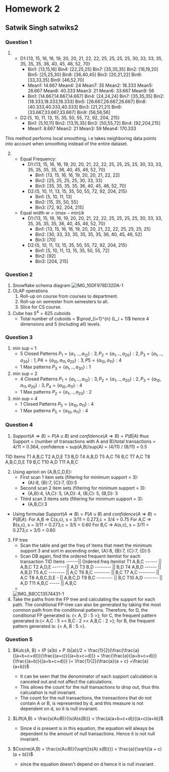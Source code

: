 # Homework 2

## Satwik Singh satwiks2

### Question 1

1. -  D1:{13, 15, 16, 16, 19, 20, 20, 21, 22, 22, 25, 25, 25, 25, 30, 33, 33, 35, 35, 35, 35, 36, 40, 45, 46, 52, 70}
      - Bin1: [13,15,16] Bin4: [22,25,25] Bin7: [35,35,35]
        Bin2: [16,19,20] Bin5: [25,25,30] Bin8: [36,40,45]
        Bin3: [20,21,22] Bin6: [33,33,35] Bin9: [46,52,70]
      - Mean1: 14.667  Mean4: 24     Mean7: 35
        Mean2: 18.333  Mean5: 26.667 Mean8: 40.333
        Mean3: 21      Mean6: 33.667 Mean9: 56
      - Bin1: [14.667,14.667,14.667] Bin4: [24,24,24] Bin7: [35,35,35]
        Bin2: [18.333,18.333,18.333] Bin5: [26.667,26.667,26.667] Bin8: [40.333,40.333,40.333]
        Bin3: [21,21,21] Bin6: [33.667,33.667,33.667] Bin9: [56,56,56]
    - D2:{5, 10, 11, 13, 15, 35, 50, 55, 72, 92, 204, 215}
       - Bin1: [5,10,11] Bin2: [13,15,35] Bin3: [50,55,72] Bin4: [92,204,215]
       - Mean1: 8.667    Mean2: 21        Mean3: 59        Mean4: 170.333

This method performs local smoothing, i.e takes neighboring data points into account when smoothing instead of the entire dataset.  

2. - Equal Frequency:
     - D1:{13, 15, 16, 16, 19, 20, 20, 21, 22, 22, 25, 25, 25, 25, 30, 33, 33, 35, 35, 35, 35, 36, 40, 45, 46, 52, 70}
       - Bin1: [13, 15, 16, 16, 19, 20, 20, 21, 22, 22]
       - Bin2: [25, 25, 25, 25, 30, 33, 33]
       - Bin3: [35, 35, 35, 35, 36, 40, 45, 46, 52, 70]
     - D2:{5, 10, 11, 13, 15, 35, 50, 55, 72, 92, 204, 215}
       - Bin1: [5, 10, 11, 13]
       - Bin2: [15, 35, 50, 55]
       - Bin3: [72, 92, 204, 215]
    - Equal width $w = (max-min)/k$
      - D1:{13, 15, 16, 16, 19, 20, 20, 21, 22, 22, 25, 25, 25, 25, 30, 33, 33, 35, 35, 35, 35, 36, 40, 45, 46, 52, 70}
        - Bin1: [13, 15, 16, 16, 19, 20, 20, 21, 22, 22, 25, 25, 25, 25]
        - Bin2: [30, 33, 33, 35, 35, 35, 35, 36, 40, 45, 46, 52]
        - Bin3: [70]
      - D2:{5, 10, 11, 13, 15, 35, 50, 55, 72, 92, 204, 215}
        - Bin1: [5, 10, 11, 13, 15, 35, 50, 55, 72]
        - Bin2: [92]
        - Bin3: [204, 215]

### Question 2

1. Snowflake schema diagram
![IMG_10DF978D32DA-1](/assets/IMG_10DF978D32DA-1.jpeg)
2. OLAP operations
   1. Roll-up on course from courses to department.
   2. Roll-up on semester from semesters to all.
   3. Slice for CS course.
3. Cube has $5^4 = 625$ cuboids
   - Total number of cuboids = $\prod_{i=1}^{n} (L_i + 1)$ hence 4 dimensions and 5 (including all) levels.

### Question 3

1. min sup = 1
   - 5 Closed Patterns
   $P_1 = \{a_1, .., a_{12}\}:3,  P_2 = \{a_1, .., a_{20}\}:2, P_3 = \{a_1, .., a_{30}\}:1, P4 = \{a_{10}, a_{11}, a_{20}\}:3, P5 = \{a_{10}, a_{11}\}:4$
   - 1 Max patterns
   $P_3 = \{a_1, .., a_{30}\}:1$
2. min sup = 2
   - 4 Closed Patterns
   $P_1 = \{a_1, .., a_{12}\}:3,  P_2 = \{a_1, .., a_{20}\}:2, P_3 = \{a_{10}, a_{11}, a_{20}\}:3, P_4 = \{a_{10}, a_{11}\}:4$
   - 1 Max patterns
   $P_2 = \{a_1, .., a_{20}\}:2$
3. min sup = 4
   - 1 Closed Patterns
   $P_5 = \{a_{10}, a_{11}\}:4$
   - 1 Max patterns
   $P_5 = \{a_{10}, a_{11}\}:4$

### Question 4
1. $Support(A⇒B) =P(A∪B)$ and $confidence(A⇒B) =P(B|A)$
thus Support = (number of transactions with A and B)/total transactions = 4/11 = 0.364, confidence = sup(A,B)/sup(A) = (4/11) / (8/11) = 0.5

TID Items
T1   A,B,C
T2   A,D,E
T3   B,D
T4   A,B,D
T5   A,C
T6   B,C
T7   A,C
T8   A,B,C,D,E
T9   B,C
T10  A,D
T11  A,B,C

2. Using apriori on {A,B,C,D,E}:
   - First scan 1 item sets (filtering for minimum support = 3):
     - {A}:8, {B}:7, {C}:7, {D}:5
   - Second scan 2 item sets (filtering for minimum support = 3):
     - {A,B}:4, {A,C}: 5, {A,D}: 4, {B,C}: 5, {B,D}: 3
   - Third scan 3 items sets (filtering for minimum support = 3):
     - {A,B,C}:3

  - Using formulae $Support(A⇒B) =P(A∪B)$ and $confidence(A⇒B) =P(B|A)$:
  For A,B ⇒ C(s,c), s = 3/11 = 0.273,c = 3/4 = 0.75
  For A,C ⇒ B(s,c), s = 3/11 = 0.273,c = 3/5 = 0.60
  For B,C ⇒ A(s,c), s = 3/11 = 0.273,c = 3/5 = 0.60

3. FP tree
     - Scan the table and get the freq of items that meet the minimum support 3 and sort in ascending order, {A}:8, {B}:7, {C}:7, {D}:5
     - Scan DB again, find the ordered frequent itemlist for each transaction
         TID Items    ------|| Ordered freq itemlist
         T1   A,B,C  ------ || A,B,C
         T2   A,D,E  -------|| A,D
         T3   B,D -------- || B,D 
         T4   A,B,D ------ || A,B,D
         T5   A,C -------- || A,C
         T6   B,C -------- || B,C
         T7   A,C -------- || A,C
         T8   A,B,C,D,E - || A,B,C,D
         T9   B,C -------- || B,C
         T10  A,D ------- || A,D
         T11  A,B,C ----- || A,B,C
      - 
      ![IMG_B8CC13574431-1](/assets/IMG_B8CC13574431-1.jpeg)
4. Take the paths from the FP tree and calculating the support for each path. The conditional FP-tree can also be generated by taking the most common path from the conditional patterns. Therefore, for D, the conditional FP generated is: {< A, D : 5 >}; for C, the frequent pattern generated is:{< A,C : 5 >< B,C : 2 >< A,B,C : 2 >}; for B, the frequent pattern generated is: {< A, B : 5 >}.


### Question 5

1. $Kulc(A, B) = (P (a|b) + P (b|a))/2 = \frac{1}{2}(\frac{\frac{a}{(a+b+c+d)}}{\frac{(a+c)}{(a+b+c+d)}} + \frac{\frac{a}{(a+b+c+d)}}{\frac{(a+b)}{(a+b+c+d)}}  )= \frac{1}{2}(\frac{a}{a + c} +\frac{a}{a+b})$

   -  It can be seen that the denominator of each support calculation is canceled out and not affect the calculations.
   -  This allows the count for the null transactions to drop out, thus this calculation is null invariant.
   -  The count for the null transactions, the transactions that do not contain A or B, is represented by d, and this measure is not dependent on d, so it is null invariant.

2. $Lift(A,B) = \frac{s(A∪B)}{(s(A)s(B))} = \frac{a(a+b+c+d)}{(a+c)(a+b)}$
   - Since d is present is in this equation, the equation will always be dependent to the amount of null transactions. Hence it is not null invariant.

3. $Cosine(A,B) =  \frac{s(A∪B)}{\sqrt{(s(A)  s(B))}} = \frac{a}{\sqrt{(a + c)(a + b)}}$
   - since the equation doesn't depend on d hence it is null invariant.